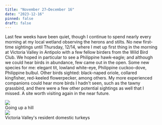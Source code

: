 ```yaml
---
title: "November 27–December 16"
date: "2023-12-16"
pinned: false
draft: false
---
```


Last few weeks have been quiet, though I continue to spend nearly every morning at my local wetland observing the herons and stilts. No new first-time sightings until Thursday, 12/14, where I met up first thing in the morning at Victoria Valley in Antipolo with a few fellow birders from the Wild Bird Club. We hoped in particular to see a Philippine hawk-eagle; and although we could hear birds in abundance, few came out in the open. Some new species for me: elegant tit, lowland white-eye, Philippine cuckoo-dove, Philippine bulbul. Other birds sighted: black-naped oriole, collared kingfisher, red-keeled flowerpecker, among others. My more experienced companions could hear more birds I hadn't seen, such as the tawny grassbird, and there were a few other potential sightings as well that I missed. A site worth visiting again in the near future.

<div class="row my-4">
  <div class="col-md-6">
    <img src="https://pbs.twimg.com/media/GBRfS2gbcAAoPrM?format=jpg&name=large">
    <figcaption>Going up a hill</figcaption>
  </div>
  <div class="col-md-6">
    <img src="https://pbs.twimg.com/media/GBRfS2ga0AET7DB?format=jpg&name=large">
    <figcaption>Victoria Valley's resident domestic turkeys</figcaption>
  </div>
</div>
